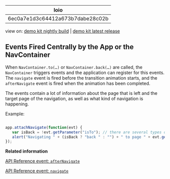 <!-- loio6ec0a7e1d3c64412a673b7dabe28c02b -->

| loio |
| -----|
| 6ec0a7e1d3c64412a673b7dabe28c02b |

<div id="loio">

view on: [demo kit nightly build](https://openui5nightly.hana.ondemand.com/#/topic/6ec0a7e1d3c64412a673b7dabe28c02b) | [demo kit latest release](https://openui5.hana.ondemand.com/#/topic/6ec0a7e1d3c64412a673b7dabe28c02b)</div>

## Events Fired Centrally by the App or the NavContainer

When `NavContainer.to(…)` or `NavContainer.back(…)` are called, the `NavContainer` triggers events and the application can register for this events. The `navigate` event is fired before the transition animation starts, and the `afterNavigate` event is fired when the animation has been completed.

The events contain a lot of information about the page that is left and the target page of the navigation, as well as what kind of navigation is happening.

Example:

``` js

app.attachNavigate(function(evt) {
   var isBack = !evt.getParameter("isTo"); // there are several types of back animation, but we want the general direction only
   alert("Navigating " + (isBack ? "back " : "") + " to page " + evt.getParameter("toId"));
});
```

**Related information**  


[API Reference event: `afterNavigate`](https://openui5.hana.ondemand.com/#/api/sap.m.NavContainer/events/afterNavigate)

[API Reference event: `navigate`](https://openui5.hana.ondemand.com/#/api/sap.m.NavContainer/events/navigate)


